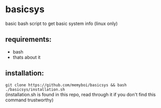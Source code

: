 # basicsys
basic bash script to get basic system info (linux only)  
  
## requirements:  
- bash
- thats about it

## installation:
`git clone https://github.com/memyboi/basicsys && bash ./basicsys/installation.sh`  
(installation.sh is found in this repo, read through it if you don't find this command trustworthy)
